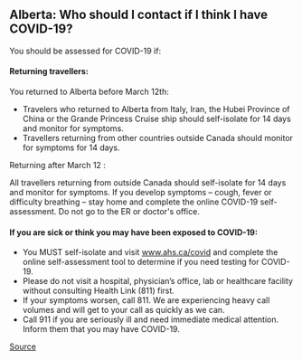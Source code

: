 ## Alberta: Who should I contact if I think I have COVID-19?

You should be assessed for COVID-19 if:


#### Returning travellers:

You returned to Alberta before March 12th:

- Travelers who returned to Alberta from Italy, Iran, the Hubei Province of China or the Grande Princess Cruise ship should self-isolate for 14 days and monitor for symptoms.
- Travellers returning from other countries outside Canada should monitor for symptoms for 14 days.

Returning after March 12 :

All travellers returning from outside Canada should self-isolate for 14 days and monitor for symptoms.
If you develop symptoms – cough, fever or difficulty breathing – stay home and complete the online COVID-19 self-assessment. Do not go to the ER or doctor's office.

#### If you are sick or think you may have been exposed to COVID-19: 

- You MUST self-isolate and visit www.ahs.ca/covid and complete the online self-assessment tool to determine if you need testing for COVID-19. 
- Please do not visit a hospital, physician’s office, lab or healthcare facility without consulting Health Link (811) first. 
- If your symptoms worsen, call 811. We are experiencing heavy call volumes and will get to your call as quickly as we can. 
- Call 911 if you are seriously ill and need immediate medical attention. Inform them that you may have COVID-19.


[Source](https://www.albertahealthservices.ca/assets/info/ppih/if-ppih-ncov-2019-public-faq.pdf)
